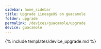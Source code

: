 ```yaml
---
sidebar: home_sidebar
title: Upgrade LineageOS on guacamole
folder: upgrade
permalink: /devices/guacamole/upgrade
device: guacamole
---
```

{% include templates/device_upgrade.md %}
